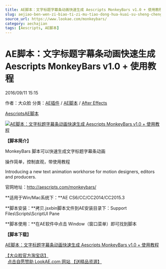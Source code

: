 ```yaml
---
title: AE脚本：文字标题字幕条动画快速生成 Aescripts MonkeyBars v1.0 + 使用教程
slug: aejiao-ben-wen-zi-biao-ti-zi-mu-tiao-dong-hua-kuai-su-sheng-cheng-aescripts-monkeybars-v1-0-shi-yong-jiao-cheng
source_url: https://www.lookae.com/monkeybars/
category: aechajian
tags: [Aescripts, AE脚本]
---
```

# AE脚本：文字标题字幕条动画快速生成 Aescripts MonkeyBars v1.0 + 使用教程

2016/09/11 15:15

作者：大众脸
分类：[AE插件](https://www.lookae.com/after-effects/aechajian/) / [AE脚本](https://www.lookae.com/after-effects/aescripts/) / [After Effects](https://www.lookae.com/after-effects/)

[Aescripts](https://www.lookae.com/tag/aescripts/)[AE脚本](https://www.lookae.com/tag/ae%e8%84%9a%e6%9c%ac/)

[![AE脚本：文字标题字幕条动画快速生成 Aescripts MonkeyBars v1.0 + 使用教程](https://www.lookae.com/wp-content/uploads/2016/09/monkeybars.jpg "AE脚本：文字标题字幕条动画快速生成 Aescripts MonkeyBars v1.0 + 使用教程-LookAE.com")](https://www.lookae.com/wp-content/uploads/2016/09/monkeybars.jpg)

**【脚本简介】**

MonkeyBars 脚本可以快速生成文字标题字幕条动画

操作简单，控制直观，带使用教程

Introducing a new text animation workhorse for motion designers, editors and producers.

官网地址：http://aescripts.com/monkeybars/

**适用于Win/Mac系统下：**AE CS6/CC/CC2014/CC2015.3

**脚本安装：**拷贝.jsxbin脚本文件到AE安装目录下：Support Files\Scripts\ScriptUI Pane

**脚本使用：**在AE软件中点击 Window（窗口菜单）即可找到脚本

**【脚本下载】**

[AE脚本：文字标题字幕条动画快速生成 Aescripts MonkeyBars v1.0 + 使用教程](http://lookae.ctfile.com/fs/iUv156394771)

[【大众脸官方淘宝店】](https://lookae.taobao.com/)                [点击自愿赞助 LookAE.com 网站 【送精品资源】](https://www.lookae.com/sponsor/)
